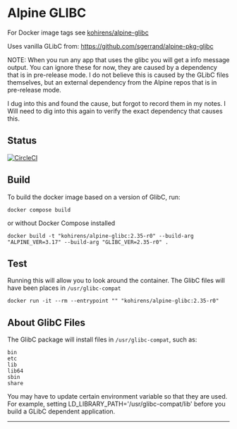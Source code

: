 # Alpine GLIBC

For Docker image tags see [kohirens/alpine-glibc]

Uses vanilla GLibC from: https://github.com/sgerrand/alpine-pkg-glibc

NOTE: When you run any app that uses the glibc you will get a info message
output. You can ignore these for now, they are caused by a dependency that is
in pre-release mode. I do not believe this is caused by the GLibC files
themselves, but an external dependency from the Alpine repos that is in
pre-release mode.

I dug into this and found the cause, but forgot to record them in my notes.
I Will need to dig into this again to verify the exact dependency that causes
this.

## Status

[![CircleCI](https://dl.circleci.com/status-badge/img/gh/kohirens/docker-alpine-glib/tree/main.svg?style=shield&&circle-token=22a87e4d249bd98dece7729b486fd32ffae3c8e0)](https://dl.circleci.com/status-badge/redirect/gh/kohirens/docker-alpine-glib/tree/main)

## Build

To build the docker image based on a version of GlibC, run:

```shell
docker compose build
```

or without Docker Compose installed

```shell
docker build -t "kohirens/alpine-glibc:2.35-r0" --build-arg "ALPINE_VER=3.17" --build-arg "GLIBC_VER=2.35-r0" .
```

## Test

Running this will allow you to look around the container. The GlibC files will
have been places in `/usr/glibc-compat`

```shell
docker run -it --rm --entrypoint "" "kohirens/alpine-glibc:2.35-r0"
```

## About GlibC Files

The GlibC package will install files in `/usr/glibc-compat`, such as:

```text
bin
etc
lib
lib64
sbin
share
```
You may have to update certain environment variable so that they are used. For
example, setting LD_LIBRARY_PATH='/usr/glibc-compat/lib'
before you build a GLibC dependent application.

---

[kohirens/alpine-glibc]: https://hub.docker.com/repository/docker/kohirens/alpine-glibc

